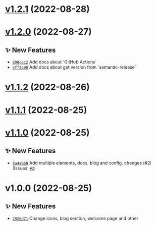 # [v1.2.1](https://github.com/size-up/docs/compare/v1.2.0...v1.2.1) (2022-08-28)

# [v1.2.0](https://github.com/size-up/docs/compare/v1.1.2...v1.2.0) (2022-08-27)

## ✨ New Features
- [`000cec2`](https://github.com/size-up/docs/commit/000cec2)  Add docs about &#x60;GitHub Actions&#x60; 
- [`6ff2698`](https://github.com/size-up/docs/commit/6ff2698)  Add docs about get version from &#x60;semantic-release&#x60;

# [v1.1.2](https://github.com/size-up/docs/compare/v1.1.1...v1.1.2) (2022-08-26)

# [v1.1.1](https://github.com/size-up/docs/compare/v1.1.0...v1.1.1) (2022-08-25)

# [v1.1.0](https://github.com/size-up/docs/compare/v1.0.0...v1.1.0) (2022-08-25)

## ✨ New Features
- [`8a4a960`](https://github.com/size-up/docs/commit/8a4a960)  Add multiple elements, docs, blog and config. changes (#2) (Issues: [`#2`](https://github.com/size-up/docs/issues/2))

# v1.0.0 (2022-08-25)

## ✨ New Features
- [`282ed71`](https://github.com/size-up/docs/commit/282ed71)  Change icons, blog section, welcome page and other
